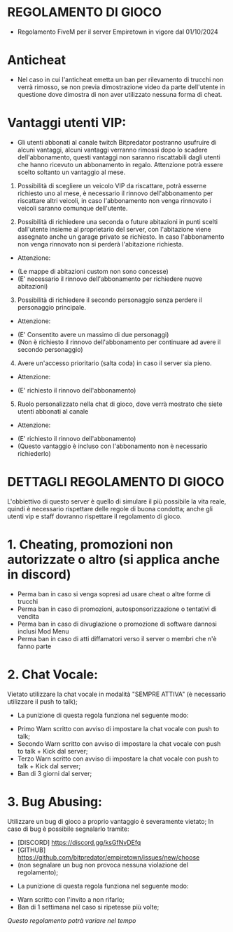 # REGOLAMENTO DI GIOCO
- Regolamento FiveM per il server Empiretown in vigore dal 01/10/2024

# Anticheat
- Nel caso in cui l'anticheat emetta un ban per rilevamento di trucchi non verrà rimosso, se non previa dimostrazione video da parte dell'utente in questione dove dimostra di non aver utilizzato nessuna forma di cheat.

# Vantaggi utenti VIP:
- Gli utenti abbonati al canale twitch Bitpredator postranno usufruire di alcuni vantaggi, alcuni vantaggi verranno rimossi dopo lo scadere dell'abbonamento, questi vantaggi non saranno riscattabili dagli utenti che hanno ricevuto un abbonamento in regalo. Attenzione potrà essere scelto soltanto un vantaggio al mese.

1) Possibilità di scegliere un veicolo VIP da riscattare, potrà esserne richiesto uno al mese, è necessario il rinnovo dell'abbonamento per riscattare altri veicoli, in caso l'abbonamento non venga rinnovato i veicoli saranno comunque dell'utente.

2) Possibilità di richiedere una seconda o future abitazioni in punti scelti dall'utente insieme al proprietario del server, con l'abitazione viene assegnato anche un garage privato se richiesto. In caso l'abbonamento non venga rinnovato non si perderà l'abitazione richiesta.
* Attenzione:
- (Le mappe di abitazioni custom non sono concesse)
- (E' necessario il rinnovo dell'abbonamento per richiedere nuove abitazioni)

3) Possibilità di  richiedere il secondo personaggio senza perdere il personaggio principale.
* Attenzione:
- (E' Consentito avere un massimo di due personaggi)
- (Non è richiesto il rinnovo dell'abbonamento per continuare ad avere il secondo personaggio)

4) Avere un'accesso prioritario (salta coda) in caso il server sia pieno.
* Attenzione:
- (E' richiesto il rinnovo dell'abbonamento)

5) Ruolo personalizzato nella chat di gioco, dove verrà mostrato che siete utenti abbonati al canale
* Attenzione:
- (E' richiesto il rinnovo dell'abbonamento)
- (Questo vantaggio è incluso con l'abbonamento non è necessario richiederlo)

# DETTAGLI REGOLAMENTO DI GIOCO 
L'obbiettivo di questo server è quello di simulare il più possibile la vita reale, quindi è necessario rispettare delle regole di buona condotta; anche gli utenti vip e staff dovranno rispettare il regolamento di gioco.

# 1. Cheating, promozioni non autorizzate o altro (si applica anche in discord)
- Perma ban in caso si venga sopresi ad usare cheat o altre forme di trucchi
- Perma ban in caso di promozioni, autosponsorizzazione o tentativi di vendita
- Perma ban in caso di divuglazione o promozione di software dannosi inclusi Mod Menu
- Perma ban in caso di atti diffamatori verso il server o membri che n'è fanno parte

# 2. Chat Vocale:
Vietato utilizzare la chat vocale in modalità "SEMPRE ATTIVA" (è necessario utilizzare il push to talk);
* La punizione di questa regola funziona nel seguente modo:
- Primo Warn scritto con avviso di impostare la chat vocale con push to talk;
- Secondo Warn scritto con avviso di impostare la chat vocale con push to talk + Kick dal server;
- Terzo Warn scritto con avviso di impostare la chat vocale con push to talk + Kick dal server;
- Ban di 3 giorni dal server;

# 3. Bug Abusing:
Utilizzare un bug di gioco a proprio vantaggio è severamente vietato;
In caso di bug è possibile segnalarlo tramite:
- [DISCORD] https://discord.gg/ksGfNvDEfq
- [GITHUB] https://github.com/bitpredator/empiretown/issues/new/choose
- (non segnalare un bug non provoca nessuna violazione del regolamento);
* La punizione di questa regola funziona nel seguente modo:
- Warn scritto con l'invito a non rifarlo;
- Ban di 1 settimana nel caso si ripetesse più volte;

*Questo regolamento potrà variare nel tempo*